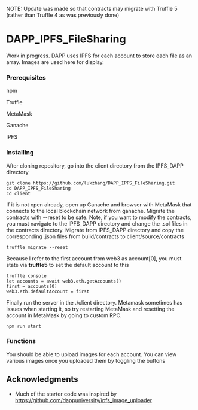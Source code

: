 NOTE: Update was made so that contracts may migrate with Truffle 5 (rather than Truffle 4 as was previously done)

# DAPP_IPFS_FileSharing
Work in progress. DAPP uses IPFS for each account to store each file as an array. Images are used here for display.


### Prerequisites

npm

Truffle

MetaMask

Ganache

IPFS


### Installing

After cloning repository, go into the client directory from the IPFS_DAPP directory

```
git clone https://github.com/lukzhang/DAPP_IPFS_FileSharing.git
cd DAPP_IPFS_FileSharing
cd client
```

If it is not open already, open up Ganache and browser with MetaMask that connects to the local blockchain network from ganache. 
Migrate the contracts with --reset to be safe. Note, if you want to modify the contracts, you must navigate to the IPFS_DAPP
directory and change the .sol files in the contracts directory. Migrate from IPFS_DAPP directory and copy the corresponding .json files
from build/contracts to client/source/contracts

```
truffle migrate --reset
```

Because I refer to the first account from web3 as account[0], you must state via **truffle5** to set the default account to this

```
truffle console
let accounts = await web3.eth.getAccounts()
first = accounts[0]
web3.eth.defaultAccount = first
```

Finally run the server in the ./client directory. Metamask sometimes has issues when starting it, so try restarting MetaMask and resetting the account in MetaMask by going to custom RPC.

```
npm run start
```

### Functions

You should be able to upload images for each account. You can view various images once you uploaded them by toggling the buttons


## Acknowledgments

* Much of the starter code was inspired by https://github.com/dappuniversity/ipfs_image_uploader
